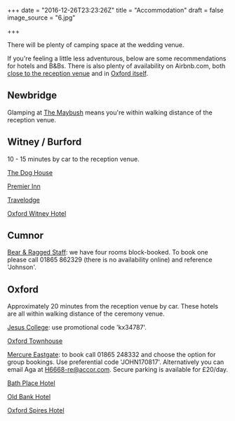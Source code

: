 +++
date = "2016-12-26T23:23:26Z"
title = "Accommodation"
draft = false
image_source = "6.jpg"

+++

There will be plenty of camping space at the wedding venue.

If you're feeling a little less adventurous, below are some recommendations for hotels and B&Bs. There is also plenty of availability on Airbnb.com, both [close to the reception venue](https://www.airbnb.co.uk/s/Newbridge--Oxfordshire--United-Kingdom) and in [Oxford itself](https://www.airbnb.co.uk/s/Oxford--Oxfordshire--United-Kingdom).

## Newbridge

Glamping at [The Maybush](http://www.themaybush.com/accommodation.html) means you're within walking distance of the reception venue.

## Witney / Burford

10 - 15 minutes by car to the reception venue.

[The Dog House](https://www.oldenglishinns.co.uk/our-locations/the-dog-house-frilford-heath)

[Premier Inn](http://www.premierinn.com/gb/en/hotels/england/oxfordshire/witney/witney.html)

[Travelodge](https://www.travelodge.co.uk/hotels/80/Burford-Cotswolds-hotel)

[Oxford Witney Hotel](https://www.oxfordwitneyhotel.co.uk/partner/oxford-witney/)

## Cumnor

[Bear & Ragged Staff](http://www.bearandraggedstaff.com/): we have four rooms block-booked. To book one please call 01865 862329 (there is no availability online) and reference 'Johnson'.

## Oxford

Approximately 20 minutes from the reception venue by car. These hotels are all within walking distance of the ceremony venue.

[Jesus College](http://www.jesus.ox.ac.uk/visitors/accommodation/bed-breakfast): use promotional code 'kx34787'.

[Oxford Townhouse](http://www.theoxfordtownhouse.co.uk/)

[Mercure Eastgate](http://www.mercure.com/gb/hotel-6668-mercure-oxford-eastgate-hotel/index.shtml): to book call 01865 248332 and choose the option for group bookings. Use preferential code 'JOHN170817'. Alternatively you can email Aga at [H6668-re@accor.com](mailto:H6668-re@accor.com). Secure parking is available for £20/day.

[Bath Place Hotel](http://www.bathplace.co.uk/)

[Old Bank Hotel](https://www.oldbank-hotel.co.uk/)

[Oxford Spires Hotel](https://www.oxfordspireshotel.co.uk/partner/oxford-spires/])
